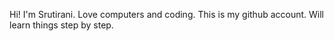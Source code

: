 Hi! I'm Srutirani.
Love computers and coding.
This is my github account.
Will learn things step by step.
